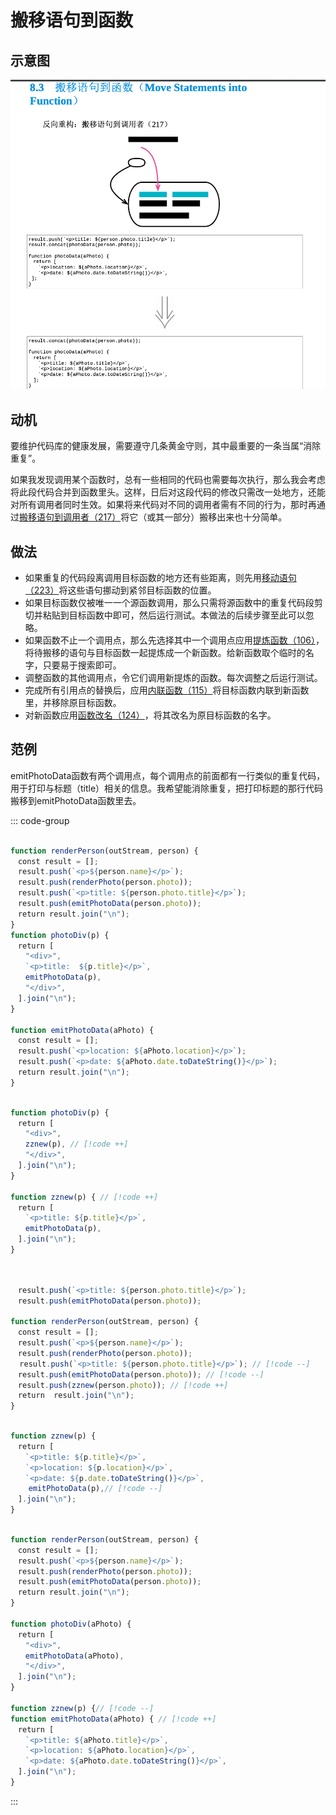 # 搬移语句到函数

## 示意图

![LOGO](/public/image/refactoring/MoveStatementsIntoFunction.png)

## 动机

要维护代码库的健康发展，需要遵守几条黄金守则，<sapn class="marker-text">其中最重要的一条当属“消除重复”​。</sapn>

<sapn class="marker-text">如果我发现调用某个函数时，总有一些相同的代码也需要每次执行，那么我会考虑将此段代码合并到函数里头。</sapn>这样，日后对这段代码的修改只需改一处地方，还能对所有调用者同时生效。如果将来代码对不同的调用者需有不同的行为，那时再通过[搬移语句到调用者（217）](../目录.md#搬移语句到调用者-217)将它（或其一部分）搬移出来也十分简单。




## 做法

- 如果重复的代码段离调用目标函数的地方还有些距离，则先用[移动语句（223）](../目录.md#移动语句-223)将这些语句挪动到紧邻目标函数的位置。
- 如果目标函数仅被唯一一个源函数调用，那么只需将源函数中的重复代码段剪切并粘贴到目标函数中即可，然后运行测试。本做法的后续步骤至此可以忽略。
- 如果函数不止一个调用点，那么先选择其中一个调用点应用[提炼函数（106）](../目录.md#提炼函数-106)，将待搬移的语句与目标函数一起提炼成一个新函数。给新函数取个临时的名字，只要易于搜索即可。
- 调整函数的其他调用点，令它们调用新提炼的函数。每次调整之后运行测试。
- 完成所有引用点的替换后，应用[内联函数（115）](../目录.md#内联函数-115)将目标函数内联到新函数里，并移除原目标函数。
- 对新函数应用[函数改名（124）](../目录.md#函数改名-124)​，将其改名为原目标函数的名字。

## 范例

emitPhotoData函数有两个调用点，每个调用点的前面都有一行类似的重复代码，用于打印与标题（title）相关的信息。我希望能消除重复，把打印标题的那行代码搬移到emitPhotoData函数里去。

::: code-group

```js [源]

function renderPerson(outStream, person) {
　const result = [];
　result.push(`<p>${person.name}</p>`);
　result.push(renderPhoto(person.photo));
　result.push(`<p>title: ${person.photo.title}</p>`);
　result.push(emitPhotoData(person.photo));
　return result.join("\n");
}
function photoDiv(p) { 
　return [
　　"<div>",
　　`<p>title:  ${p.title}</p>`, 
　　emitPhotoData(p),
　　"</div>",
　].join("\n");
}

function emitPhotoData(aPhoto) {
　const result = [];
　result.push(`<p>location: ${aPhoto.location}</p>`);
　result.push(`<p>date: ${aPhoto.date.toDateString()}</p>`); 
　return result.join("\n");
}

```

```js [提炼函数]

function photoDiv(p) { 
　return [
　　"<div>",
　　zznew(p), // [!code ++]
　　"</div>",
　].join("\n");
}

function zznew(p) { // [!code ++]
　return [
　　`<p>title: ${p.title}</p>`, 
　　emitPhotoData(p),
　].join("\n");
}

```

```js [替换函数]


　result.push(`<p>title: ${person.photo.title}</p>`);
　result.push(emitPhotoData(person.photo));

function renderPerson(outStream, person) {
　const result = []; 
　result.push(`<p>${person.name}</p>`); 
　result.push(renderPhoto(person.photo)); 
  result.push(`<p>title: ${person.photo.title}</p>`); // [!code --]
　result.push(emitPhotoData(person.photo)); // [!code --]
　result.push(zznew(person.photo)); // [!code ++]
　return  result.join("\n");
}

```

```js [内联函数（115）]

function zznew(p) { 
　return [
　　`<p>title: ${p.title}</p>`,
　　`<p>location: ${p.location}</p>`,
　　`<p>date: ${p.date.toDateString()}</p>`,
    emitPhotoData(p),// [!code --]
　].join("\n");
}

```

```js [函数改名（124）]

function renderPerson(outStream, person) {
　const result = []; 
　result.push(`<p>${person.name}</p>`); 
　result.push(renderPhoto(person.photo)); 
　result.push(emitPhotoData(person.photo)); 
　return result.join("\n");
}

function photoDiv(aPhoto) { 
　return [
　　"<div>", 
　　emitPhotoData(aPhoto), 
　　"</div>",
　].join("\n");
}

function zznew(p) {// [!code --]
function emitPhotoData(aPhoto) { // [!code ++]
　return [
　　`<p>title: ${aPhoto.title}</p>`,
　　`<p>location: ${aPhoto.location}</p>`,
　　`<p>date: ${aPhoto.date.toDateString()}</p>`,
　].join("\n");
}


```

:::


